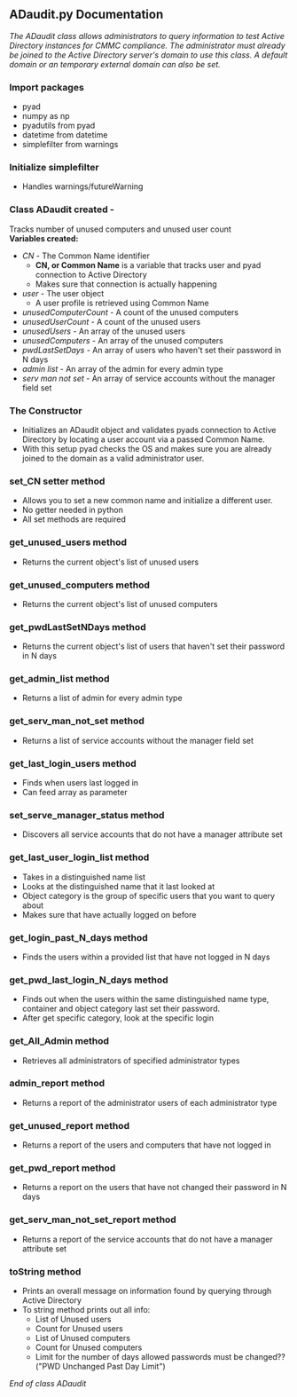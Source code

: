 ## ADaudit.py Documentation

_The ADaudit class allows administrators to query information to test Active Directory instances for CMMC compliance._
_The administrator must already be joined to the Active Directory server's domain to use this class._
_A default domain or an temporary external domain can also be set._

### Import packages
* pyad 
* numpy as np
* pyadutils from pyad
* datetime from datetime
* simplefilter from warnings 

### Initialize simplefilter
* Handles warnings/futureWarning

### Class ADaudit created - 
Tracks number of unused computers and unused user count  
**Variables created:**
* _CN_ - The Common Name identifier
    * **CN, or Common Name** is a variable that tracks user and pyad connection to Active Directory
    * Makes sure that connection is actually happening
* _user_ - The user object
    * A user profile is retrieved using Common Name
* _unusedComputerCount_ - A count of the unused computers
* _unusedUserCount_ - A count of the unused users
* _unusedUsers_ - An array of the unused users
* _unusedComputers_ - An array of the unused computers
* _pwdLastSetDays_ - An array of users who haven't set their password in N days
* _admin list_ - An array of the admin for every admin type
* _serv man not set_ - An array of service accounts without the manager field set

### The Constructor 
* Initializes an ADaudit object and validates pyads connection to Active Directory by locating a user account via a passed Common Name. 
* With this setup pyad checks the OS and makes sure you are already joined to the domain as a valid administrator user.

### set_CN setter method 
* Allows you to set a new common name and initialize a different user. 
* No getter needed in python
* All set methods are required 

### get_unused_users method 
* Returns the current object's list of unused users

### get_unused_computers method 
* Returns the current object's list of unused computers

### get_pwdLastSetNDays method 
* Returns the current object's list of users that haven't set their password in N days

### get_admin_list method 
* Returns a list of admin for every admin type

### get_serv_man_not_set method
* Returns a list of service accounts without the manager field set

### get_last_login_users method 
* Finds when users last logged in 
* Can feed array as parameter

### set_serve_manager_status method 
* Discovers all service accounts that do not have a manager attribute set

### get_last_user_login_list method 
* Takes in a distinguished name list 
* Looks at the distinguished name that it last looked at 
* Object category is the group of specific users that you want to query about 
* Makes sure that have actually logged on before 

### get_login_past_N_days method 
* Finds the users within a provided list that have not logged in N days 

### get_pwd_last_login_N_days method 
* Finds out when the users within the same distinguished name type, container and object category last set their password. 
* After get specific category, look at the specific login 

### get_All_Admin method
* Retrieves all administrators of specified administrator types
 
### admin_report method
* Returns a report of the administrator users of each administrator type
 
### get_unused_report method 
* Returns a report of the users and computers that have not logged in 

### get_pwd_report method 
* Returns a report on the users that have not changed their password in N days

### get_serv_man_not_set_report method 
* Returns a report of the service accounts that do not have a manager attribute set

### toString method 
* Prints an overall message on information found by querying through Active Directory
* To string method  prints out all info:  
    * List of Unused users
    * Count for Unused users
    * List of Unused computers
    * Count for Unused computers
    * Limit for the number of days allowed passwords must be changed??("PWD Unchanged Past Day Limit")

_End of class ADaudit_